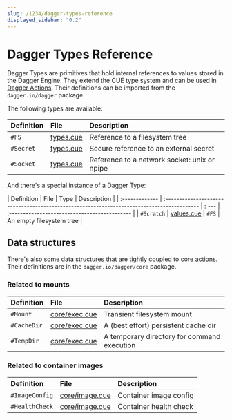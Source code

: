 ```yaml
---
slug: /1234/dagger-types-reference
displayed_sidebar: "0.2"
---
```


# Dagger Types Reference

Dagger Types are primitives that hold internal references to values stored in the Dagger Engine. They extend the CUE type system and can be used in [Dagger Actions](../core-concepts/1221-action.md). Their definitions can be imported from the `dagger.io/dagger` package.

The following types are available:

| Definition     | File                                                                                        | Description                                           |
| :------------- | :------------------------------------------------------------------------------------------ | :---------------------------------------------------- |
| `#FS`          | [types.cue](https://github.com/dagger/dagger/blob/v0.2.7/pkg/dagger.io/dagger/types.cue)    | Reference to a filesystem tree                        |
| `#Secret`      | [types.cue](https://github.com/dagger/dagger/blob/v0.2.7/pkg/dagger.io/dagger/types.cue)    | Secure reference to an external secret                |
| `#Socket`      | [types.cue](https://github.com/dagger/dagger/blob/v0.2.7/pkg/dagger.io/dagger/types.cue)    | Reference to a network socket: unix or npipe          |

And there's a special instance of a Dagger Type:

| Definition     | File                                                                                        | Type  | Description                                   |
| :------------- | :------------------------------------------------------------------------------------------ | : --- | :-------------------------------------------- |
| `#Scratch`     | [values.cue](https://github.com/dagger/dagger/blob/v0.2.7/pkg/dagger.io/dagger/values.cue)  | `#FS` | An empty filesystem tree                      |

## Data structures

There's also some data structures that are tightly coupled to [core actions](./1222-core-actions-reference.md). Their definitions are in the `dagger.io/dagger/core` package.

### Related to mounts

| Definition     | File                                                                                             | Description                                           |
| :------------- | :----------------------------------------------------------------------------------------------- | :---------------------------------------------------- |
| `#Mount`       | [core/exec.cue](https://github.com/dagger/dagger/blob/v0.2.7/pkg/dagger.io/dagger/core/exec.cue) | Transient filesystem mount                            |
| `#CacheDir`    | [core/exec.cue](https://github.com/dagger/dagger/blob/v0.2.7/pkg/dagger.io/dagger/core/exec.cue) | A (best effort) persistent cache dir                  |
| `#TempDir`     | [core/exec.cue](https://github.com/dagger/dagger/blob/v0.2.7/pkg/dagger.io/dagger/core/exec.cue) | A temporary directory for command execution           |

### Related to container images

| Definition     | File                                                                                             | Description                                           |
| :------------- | :----------------------------------------------------------------------------------------------- | :---------------------------------------------------- |
| `#ImageConfig` | [core/image.cue](https://github.com/dagger/dagger/blob/v0.2.7/pkg/dagger.io/dagger/image.cue)    | Container image config                                |
| `#HealthCheck` | [core/image.cue](https://github.com/dagger/dagger/blob/v0.2.7/pkg/dagger.io/dagger/image.cue)    | Container health check                                |
